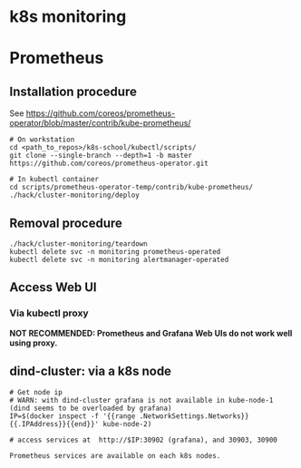 k8s monitoring
==============

# Prometheus

## Installation procedure

See https://github.com/coreos/prometheus-operator/blob/master/contrib/kube-prometheus/

```
# On workstation
cd <path_to_repos>/k8s-school/kubectl/scripts/
git clone --single-branch --depth=1 -b master https://github.com/coreos/prometheus-operator.git

# In kubectl container
cd scripts/prometheus-operator-temp/contrib/kube-prometheus/
./hack/cluster-monitoring/deploy
```

## Removal procedure

```
./hack/cluster-monitoring/teardown
kubectl delete svc -n monitoring prometheus-operated
kubectl delete svc -n monitoring alertmanager-operated
```

## Access Web UI

### Via kubectl proxy

**NOT RECOMMENDED: Prometheus and Grafana Web UIs do not work well using proxy.**

## dind-cluster: via a k8s node

```shell
# Get node ip
# WARN: with dind-cluster grafana is not available in kube-node-1 (dind seems to be overloaded by grafana) 
IP=$(docker inspect -f '{{range .NetworkSettings.Networks}}{{.IPAddress}}{{end}}' kube-node-2)

# access services at  http://$IP:30902 (grafana), and 30903, 30900

Prometheus services are available on each k8s nodes.

